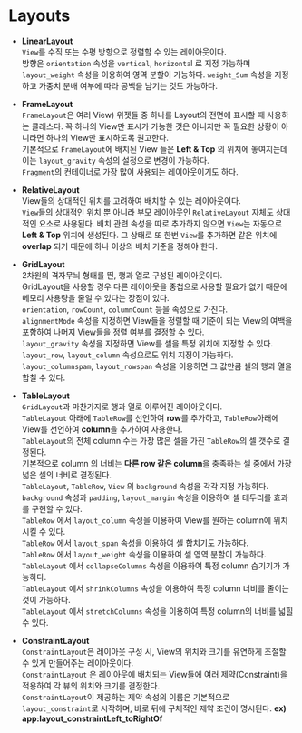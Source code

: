 <!DOCTYPE html>
<html>

<head>
  <meta charset="utf-8">
  <meta name="viewport" content="width=device-width, initial-scale=1.0">
  <title>1Week_layout</title>
  <link rel="stylesheet" href="https://stackedit.io/style.css" />
</head>

<body class="stackedit">
  <div class="stackedit__html"><h1 id="layouts">Layouts</h1>
<ul>
<li>
<p><strong>LinearLayout</strong><br>
<code>View</code>를 수직 또는 수평 방향으로 정렬할 수 있는 레이아웃이다.<br>
방향은 <code>orientation</code> 속성을 <code>vertical</code>, <code>horizonta</code>l 로 지정 가능하며 <code>layout_weight</code> 속성을 이용하여 영역 분할이 가능하다.  <code>weight_Sum</code> 속성을 지정하고 가중치 분배 여부에 따라 공백을 남기는 것도 가능하다.</p>
</li>
<li>
<p><strong>FrameLayout</strong><br>
<code>FrameLayout</code>은 여러 View) 위젯들 중 하나를 Layout의 전면에 표시할 때 사용하는 클래스다. 꼭 하나의 View만 표시가 가능한 것은 아니지만 꼭 필요한 상황이 아니라면 하나의 View만 표시하도록 권고한다.<br>
기본적으로 <code>FrameLayout</code>에 배치된 View 들은 <strong>Left &amp; Top</strong> 의 위치에 놓여지는데 이는 <code>layout_gravity</code> 속성의 설정으로 변경이 가능하다.<br>
<code>Fragment</code>의 컨테이너로 가장 많이 사용되는 레이아웃이기도 하다.</p>
</li>
<li>
<p><strong>RelativeLayout</strong><br>
View들의 상대적인 위치를 고려하여 배치할 수 있는 레이아웃이다.<br>
<code>View</code>들의 상대적인 위치 뿐 아니라 부모 레이아웃인 <code>RelativeLayout</code> 자체도 상대적인 요소로 사용된다. 배치 관련 속성을 따로 추가하지 않으면 <code>View</code>는 자동으로 <strong>Left &amp; Top</strong> 위치에 생성된다. 그 상태로 또 한번 <code>View</code>를 추가하면 같은 위치에 <strong>overlap</strong> 되기 때문에 하나 이상의 배치 기준을 정해야 한다.</p>
</li>
<li>
<p><strong>GridLayout</strong><br>
2차원의 격자무늬 형태를 띈, 행과 열로 구성된 레이아웃이다.<br>
GridLayout을 사용할 경우 다른 레이아웃을 중첩으로 사용할 필요가 없기 때문에 메모리 사용량을 줄일 수 있다는 장점이 있다.<br>
<code>orientation</code>, <code>rowCount</code>, <code>columnCount</code> 등을 속성으로 가진다.<br>
<code>alignmentMode</code> 속성을 지정하면 View들을 정렬할 때 기준이 되는 View의 여백을 포함하여 나머지 View들을 정렬 여부를 결정할 수 있다.<br>
<code>layout_gravity</code> 속성을 지정하면 View를 셀을 특정 위치에 지정할 수 있다.<br>
<code>layout_row</code>, <code>layout_column</code> 속성으로도 위치 지정이 가능하다.<br>
<code>layout_columnspam</code>, <code>layout_rowspan</code> 속성을 이용하면 그 값만큼 셀의 행과 열을 합칠 수 있다.</p>
</li>
<li>
<p><strong>TableLayout</strong><br>
<code>GridLayout</code>과 마찬가지로 행과 열로 이루어진 레이아웃이다.<br>
<code>TableLayout</code> 아래에 <code>TableRow</code>를 선언하여 <strong>row</strong>를 추가하고, <code>TableRow</code>아래에 View를 선언하여 <strong>column</strong>을 추가하여 사용한다.<br>
<code>TableLayout</code>의 전체 column 수는 가장 많은 셀을 가진 <code>TableRow</code>의 셀 갯수로 결정된다.<br>
기본적으로 column 의 너비는 <strong>다른 row 같은 column</strong>을 충족하는 셀 중에서 가장 넓은 셀의 너비로 결정된다.<br>
<code>TableLayout</code>, <code>TableRow</code>, <code>View</code> 의 <code>background</code> 속성을 각각 지정 가능하다.<br>
<code>background</code> 속성과 <code>padding</code>, <code>layout_margin</code> 속성을 이용하여 셀 테두리를 효과를 구현할 수 있다.<br>
<code>TableRow</code> 에서 <code>layout_column</code> 속성을 이용하여 View를 원하는 column에 위치시킬 수 있다.<br>
<code>TableRow</code> 에서 <code>layout_span</code> 속성을 이용하여 셀 합치기도 가능하다.<br>
<code>TableRow</code> 에서 <code>layout_weight</code> 속성을 이용하여 셀 영역 분할이 가능하다.<br>
<code>TableLayout</code> 에서 <code>collapseColumns</code> 속성을 이용하여 특정 column 숨기기가 가능하다.<br>
<code>TableLayout</code> 에서 <code>shrinkColumns</code> 속성을 이용하여 특정 column 너비를 줄이는 것이 가능하다.<br>
<code>TableLayout</code> 에서 <code>stretchColumns</code> 속성을 이용하여 특정 column의 너비를 넓힐 수 있다.</p>
</li>
<li>
<p><strong>ConstraintLayout</strong><br>
<code>ConstraintLayout</code>은 레이아웃 구성 시, View의 위치와 크기를 유연하게 조절할 수 있게 만들어주는 레이아웃이다.<br>
<code>ConstraintLayout</code> 은 레이아웃에 배치되는 View들에 여러 제약(Constraint)을 적용하여 각 뷰의 위치와 크기를 결정한다.<br>
<code>ConstraintLayout</code>이 제공하는 제약 속성의 이름은 기본적으로 <code>layout_constraint</code>로 시작하며, 바로 뒤에 구체적인 제약 조건이 명시된다. <strong>ex) app:layout_constraintLeft_toRightOf</strong></p>
</li>
</ul>
</div>
</body>

</html>
